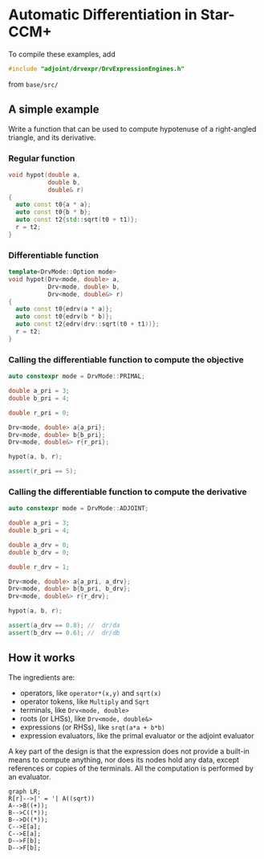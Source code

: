 
# Automatic Differentiation in Star-CCM+

To compile these examples, add

```cpp
#include "adjoint/drvexpr/DrvExpressionEngines.h"
```
from ```base/src/```


## A simple example

Write a function that can be used to compute hypotenuse of a right-angled triangle, and its derivative.

### Regular function

```cpp
void hypot(double a,
           double b,
           double& r)
{
  auto const t0{a * a};
  auto const t0{b * b};
  auto const t2{std::sqrt(t0 + t1)};
  r = t2;
}
```

### Differentiable function

```cpp
template<DrvMode::Option mode>
void hypot(Drv<mode, double> a,
           Drv<mode, double> b,
           Drv<mode, double&> r)
{
  auto const t0{edrv(a * a)};
  auto const t0{edrv(b * b)};
  auto const t2{edrv(drv::sqrt(t0 + t1))};
  r = t2;
}
```

### Calling the differentiable function to compute the objective

```cpp
auto constexpr mode = DrvMode::PRIMAL;

double a_pri = 3;
double b_pri = 4;

double r_pri = 0;

Drv<mode, double> a{a_pri};
Drv<mode, double> b{b_pri};
Drv<mode, double&> r{r_pri};

hypot(a, b, r);

assert(r_pri == 5);
```

### Calling the differentiable function to compute the derivative

```cpp
auto constexpr mode = DrvMode::ADJOINT;

double a_pri = 3;
double b_pri = 4;

double a_drv = 0;
double b_drv = 0;

double r_drv = 1;

Drv<mode, double> a{a_pri, a_drv};
Drv<mode, double> b{b_pri, b_drv};
Drv<mode, double&> r{r_drv};

hypot(a, b, r);

assert(a_drv == 0.8); //  dr/da
assert(b_drv == 0.6); //  dr/db
```

## How it works

The ingredients are:
- operators, like ```operator*(x,y)``` and ```sqrt(x)```
- operator tokens, like ```Multiply``` and ```Sqrt```
- terminals, like ```Drv<mode, double>```
- roots (or LHSs), like ```Drv<mode, double&>```
- expressions (or RHSs), like ```srqt(a*a + b*b)```
- expression evaluators, like the primal evaluator or the adjoint evaluator

A key part of the design is that the expression does not provide a built-in means to compute anything, nor does its nodes hold any data, except references or copies of the terminals. All the computation is performed by an evaluator.

```mermaid
graph LR;
R[r]-->|' = '| A((sqrt))
A-->B((+));
B-->C((*));
B-->D((*));
C-->E[a];
C-->E[a];
D-->F[b];
D-->F[b];
```
